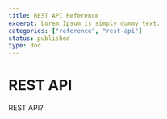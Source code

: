 ```yaml
---
title: REST API Reference
excerpt: Lorem Ipsum is simply dummy text.
categories: ["reference", "rest-api"]
status: published
type: doc
---
```

# REST API

REST API?